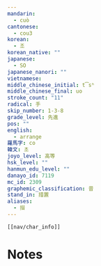 ```yaml
---
mandarin:
  - cuò
cantonese:
  - cou3
korean:
  - 조
korean_native: ""
japanese:
  - SO
japanese_nanori: ""
vietnamese:
middle_chinese_initial: t͡sʰ
middle_chinese_final: uo
stroke_count: "11"
radical: 手
skip_number: 1-3-8
grade_level: 先進
pos: ""
english:
  - arrange
羅馬字: co
韓文: 초
joyo_level: 高等
hsk_level: ""
hanmun_edu_level: ""
danayo_id: 7119
mc_id: 2309
graphemic_classification: 昔
stand_in: 措置
aliases:
  - 𢵄
---
```

```meta-bind-embed
[[nav/char_info]]
```

# Notes
